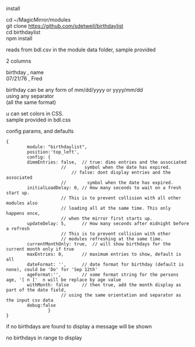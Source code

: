 install

cd ~/MagicMirror/modules <br>
git clone https://github.com/sdetweil/birthdaylist <br>
cd birthdaylist <br>
npm install<br>


reads from bdl.csv in the module data folder, sample provided

2 columns

birthday , name <br>
07/21/76  , Fred


birthday can be any form of  mm/dd/yyyy or yyyy/mm/dd <br>
using any separator <br>
(all the same format) <br>

u can set colors in CSS. <br>
sample provided in bdl.css

config  params, and defaults
```
{ 
        module: "birthdaylist",
        position:'top_left',
        config: {
		dimmEntries: false,  // true: dims entries and the associated
				     //       symbol when the date has expired.
			             // false: dont display entries and the associated
				     //        symbol when the date has expired.
		initialLoadDelay: 0, // How many seconds to wait on a fresh start up.
				     // This is to prevent collision with all other modules also
				     // loading all at the same time. This only happens once,
				     // when the mirror first starts up.
		updateDelay: 5,      // How many seconds after midnight before a refresh
				     // This is to prevent collision with other
				     // modules refreshing at the same time.
		currentMonthOnly: true,  // will show birthdays for the current month only if true
		maxEntries: 0,	     // maximum entries to show, default is all
		dateFormat: '',	     // date format for birthday (default is none), could be 'Do' for 'Sep 12th'
		ageFormat:'',	     // some format string for the persons age, '[ n ]'  n will be replace by age value
		withMonth: false     // then true, add the month display as part of the date field, 
				     // using the same orientation and separator as the input csv data
		debug:false
                }
}
```

if no birthdays are found to display a message will be shown 

no birthdays in range to display
